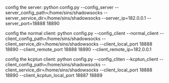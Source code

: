config the server:
python config.py --config_server --server_config_path=/home/sins/shadowsocks --server_service_dir=/home/sins/shadowsocks --server_ip=182.0.0.1 --server_port=18888 18890

config the normal client:
python config.py --config_client --normal_client --client_config_path=/home/sins/shadowsocks --client_service_dir=/home/sins/shadowsocks --client_local_port 18888 18890 --client_remote_port 18888 18890 --client_remote_ip=182.0.0.1

config the kcptun client:
python config.py --config_cliten --kcptun_client --client_config_path=/home/sins/shadowsocks --client_service_dir=/home/sins/shadowsocks --client_local_port 18888 18890 --client_kcptun_local_port 18887 18889
